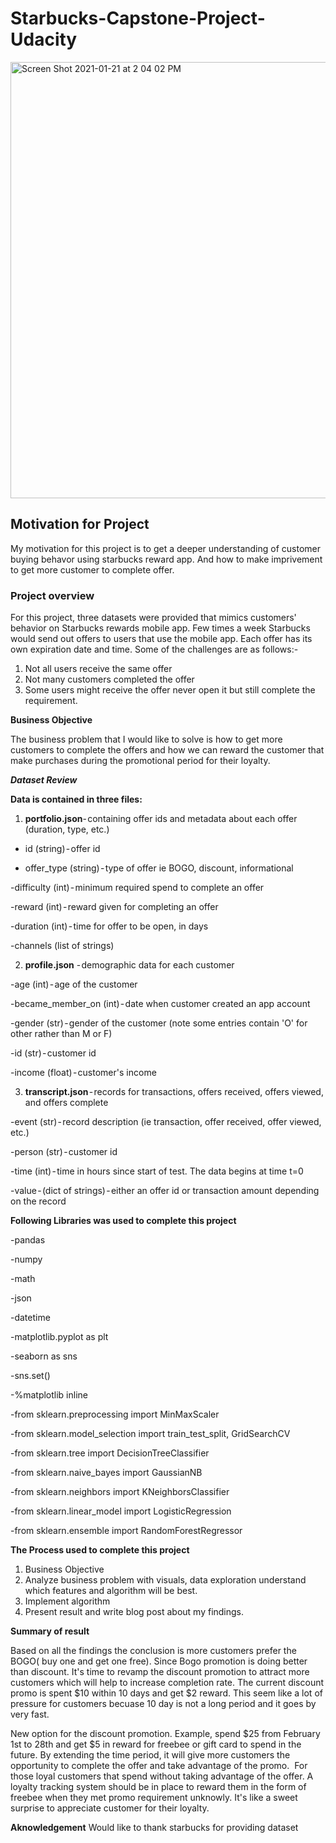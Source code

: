 # Starbucks-Capstone-Project-Udacity

<img width="698" alt="Screen Shot 2021-01-21 at 2 04 02 PM" src="https://user-images.githubusercontent.com/71035452/105400474-fa086700-5bf2-11eb-9fdc-a37b919e41ff.png">

## Motivation for Project

My motivation for this project is to get a deeper understanding of customer buying behavor using starbucks reward app. And how to make imprivement to get more customer to complete offer.

### Project overview

For this project, three datasets were provided that mimics customers' behavior on Starbucks rewards mobile app. Few times a week Starbucks would send out offers to users that use the mobile app. Each offer has its own expiration date and time. 
Some of the challenges are as follows:-

1. Not all users receive the same offer
2. Not many customers completed the offer
3. Some users might receive the offer never open it but still complete the requirement.

**Business Objective**

The business problem that I would like to solve is how to get more customers to complete the offers and how we can reward the customer that make purchases during the promotional period for their loyalty.

_**Dataset Review**_

**Data is contained in three files:**

1. **portfolio.json**- containing offer ids and metadata about each offer (duration, type, etc.) 
  
  - id (string) - offer id
  
  - offer_type (string) - type of offer ie BOGO, discount, informational
  
  -difficulty (int) - minimum required spend to complete an offer
  
  -reward (int) - reward given for completing an offer
  
  -duration (int) - time for offer to be open, in days
  
  -channels (list of strings)  
  
2. **profile.json** - demographic data for each customer

  -age (int) - age of the customer
  
  -became_member_on (int) - date when customer created an app account
  
  -gender (str) - gender of the customer (note some entries contain 'O' for other rather than M or F)
  
  -id (str) - customer id
  
  -income (float) - customer's income

3. **transcript.json** - records for transactions, offers received, offers viewed, and offers complete 

  -event (str) - record description (ie transaction, offer received, offer viewed, etc.)
  
  -person (str) - customer id
  
  -time (int) - time in hours since start of test. The data begins at time t=0
  
  -value - (dict of strings) - either an offer id or transaction amount depending on the record


**Following Libraries was used to complete this project**

  -pandas 
  
  -numpy 
  
  -math
  
  -json
  
  -datetime
  
  -matplotlib.pyplot as plt
  
  -seaborn as sns
  
  -sns.set()
  
  -%matplotlib inline

  -from sklearn.preprocessing import MinMaxScaler
  
  -from sklearn.model_selection import train_test_split, GridSearchCV
  
  -from sklearn.tree import DecisionTreeClassifier
  
  -from sklearn.naive_bayes import GaussianNB 
  
  -from sklearn.neighbors import KNeighborsClassifier
  
  -from sklearn.linear_model import LogisticRegression
  
  -from sklearn.ensemble import RandomForestRegressor

**The Process used to complete this project**

1. Business Objective
2. Analyze business problem with  visuals, data exploration understand which features and algorithm will be best.
3. Implement algorithm
4. Present result and write blog post about my findings.

**Summary of result**

Based on all the findings the conclusion is more customers prefer the BOGO( buy one and get one free). Since Bogo promotion is doing better than discount. It's time to revamp the discount promotion to attract more customers which will help to increase completion rate. The current discount promo is spent $10 within 10 days and get $2 reward. This seem like a lot of pressure for customers becuase 10 day is not a long period and it goes by very fast. 


New option for the discount promotion. Example, spend $25 from February 1st to 28th and get $5 in reward for freebee or gift card to spend in the future. By extending the time period, it will give more customers the opportunity to complete the offer and take advantage of the promo. 
For those loyal customers that spend without taking advantage of the offer. A loyalty tracking system should be in place to reward them in the form of freebee when they met promo requirement unknowly. It's like a sweet surprise to appreciate customer for their loyalty.

**Aknowledgement**
Would like to thank starbucks for providing dataset
